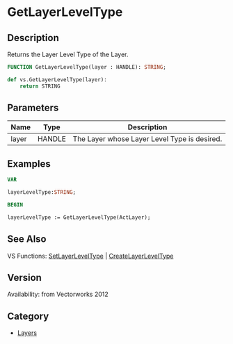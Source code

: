 # GetLayerLevelType

## Description
Returns the Layer Level Type of the Layer.

```pascal
FUNCTION GetLayerLevelType(layer : HANDLE): STRING;
```

```python
def vs.GetLayerLevelType(layer):
    return STRING
```

## Parameters
|Name|Type|Description|
|---|---|---|
|layer|HANDLE|The Layer whose Layer Level Type is desired.|

## Examples
```pascal
VAR

layerLevelType:STRING;

BEGIN

layerLevelType := GetLayerLevelType(ActLayer);
```

## See Also
VS Functions:
[SetLayerLevelType](SetLayerLevelType.md) 
| [CreateLayerLevelType](CreateLayerLevelType.md)

## Version
Availability: from Vectorworks 2012

## Category
* [Layers](../Categories/Layers.md)
